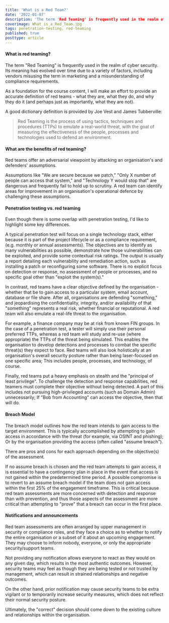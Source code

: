 ```yaml
---
title: 'What is a Red Team?'
date: '2022-01-07'
description: 'The term 'Red Teaming' is frequently used in the realm of cyber security. Its meaning has evolved over time due to a variety of factors, including vendors misusing the term in marketing. As a foundation for the course content, I will make an effort to provide an accurate definition of red teams - what they are, what they do, and why they do it.'
coverimage: What_is_a_Red_Team.jpg
tags: penetration-testing, red-teaming
published: true
posttype: article
---
```


#### What is red teaming?
The term "Red Teaming" is frequently used in the realm of cyber security. Its meaning has evolved over time due to a variety of factors, including vendors misusing the term in marketing and a misunderstanding of compliance requirements. 

As a foundation for the course content, I will make an effort to provide an accurate definition of red teams - what they are, what they do, and why they do it (and perhaps just as importantly, what they are not). 

A good dictionary definition is provided by Joe Vest and James Tubberville:

> Red Teaming is the process of using tactics, techniques and procedures (TTPs) to emulate a real-world threat, with the goal of measuring the effectiveness of the people, processes and technologies used to defend an environment.

#### What are the benefits of red teaming?
Red teams offer an adversarial viewpoint by attacking an organisation's and defenders' assumptions. 

Assumptions like "We are secure because we patch," "Only X number of people can access that system," and "Technology Y would stop that" are dangerous and frequently fail to hold up to scrutiny. A red team can identify areas for improvement in an organisation's operational defence by challenging these assumptions.

#### Penetration testing vs. red teaming

Even though there is some overlap with penetration testing, I'd like to highlight some key differences.

A typical penetration test will focus on a single technology stack, either because it is part of the project lifecycle or as a compliance requirement, (e.g. monthly or annual assessments). The objectives are to identify as many vulnerabilities as possible, demonstrate how those vulnerabilities can be exploited, and provide some contextual risk ratings. The output is usually a report detailing each vulnerability and remediation action, such as installing a patch or reconfiguring some software. There is no explicit focus on detection or response, no assessment of people or processes, and no specific goal other than "exploit the system(s)."

In contrast, red teams have a clear objective defined by the organisation - whether that be to gain access to a particular system, email account, database or file share. After all, organisations are defending "something," and jeopardising the confidentiality, integrity, and/or availability of that "something" represents a real risk, whether financial or reputational. A red team will also emulate a real-life threat to the organisation. 

For example, a finance company may be at risk from known FIN groups. In the case of a penetration test, a tester will simply use their personal preferred TTPs, whereas a red team will study and re-use (where appropriate) the TTPs of the threat being simulated. This enables the organisation to develop detections and processes to combat the specific threat(s) they expect to face. Red teams will also look holistically at an organisation's overall security posture rather than being laser-focused on one specific area; This includes people, processes, and technology, of course. 

Finally, red teams put a heavy emphasis on stealth and the "principal of least privilege". To challenge the detection and response capabilities, red teamers must complete their objective without being detected. A part of this includes not pursuing high-privileged accounts (such as Domain Admin) unnecessarily; If "Bob from Accounting" can access the objective, then that will do.

#### Breach Model

The breach model outlines how the red team intends to gain access to the target environment. This is typically accomplished by attempting to gain access in accordance with the threat (for example, via OSINT and phishing); Or by the organisation providing the access (often called "assume breach").

There are pros and cons for each approach depending on the objective(s) of the assessment.

If no assume breach is chosen and the red team attempts to gain access, it is essential to have a contingency plan in place in the event that access is not gained within the predetermined time period. A possible compromise is to revert to an assume breach model if the team does not gain access within the first 25% of the engagement timeframe. This is critical because red team assessments are more concerned with detection and response than with prevention, and thus those aspects of the assessment are more critical than attempting to "prove" that a breach can occur in the first place.

#### Notifications and announcements

Red team assessments are often arranged by upper management in security or compliance roles, and they face a choice as to whether to notify the entire organisation or a subset of it about an upcoming engagement. They may choose to inform nobody, everyone, or only the appropriate security/support teams.

Not providing any notification allows everyone to react as they would on any given day, which results in the most authentic outcomes. However, security teams may feel as though they are being tested or not trusted by management, which can result in strained relationships and negative outcomes.

On the other hand, prior notification may cause security teams to be extra vigilant or to temporarily increase security measures, which does not reflect their normal security posture.

Ultimately, the "correct" decision should come down to the existing culture and relationships within the organisation.
